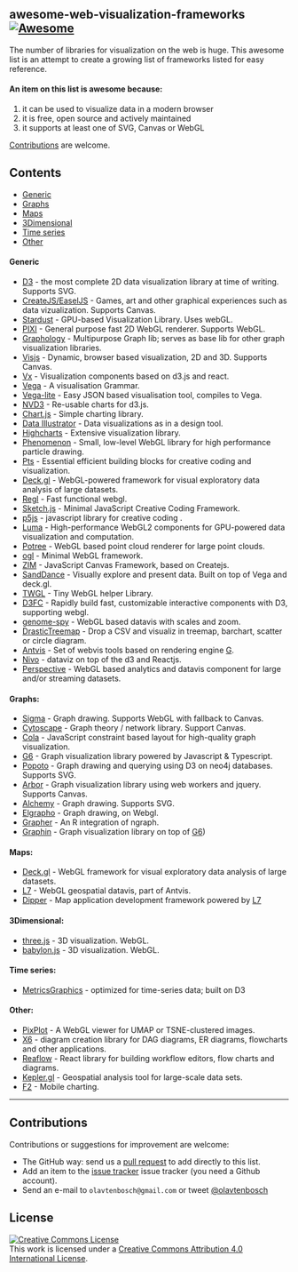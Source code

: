 ## awesome-web-visualization-frameworks [![Awesome](https://awesome.re/badge.svg)](https://awesome.re)
The number of libraries for visualization on the web is huge.
This awesome list is an attempt to create a growing list of frameworks listed for easy reference.

#### An item on this list is awesome because:
1. it can be used to visualize data in a modern browser
2. it is free, open source and actively maintained
3. it supports at least one of SVG, Canvas or WebGL

[Contributions](#contributions) are welcome.

## Contents
- [Generic](#Generic)
- [Graphs](#graphs)
- [Maps](#maps)
- [3Dimensional](#3dimensional)
- [Time series](#time-series)
- [Other](#other)

#### Generic
- [D3](https://d3js.org/) - the most complete 2D data visualization library at time of writing. Supports SVG.
- [CreateJS/EaselJS](https://createjs.com/easeljs) - Games, art and other graphical experiences such as data vizualization. Supports Canvas.
- [Stardust](https://stardustjs.github.io/) - GPU-based Visualization Library. Uses webGL.
- [PIXI](http://www.pixijs.com/) - General purpose fast 2D WebGL renderer. Supports WebGL.
- [Graphology](https://github.com/graphology/graphology) - Multipurpose Graph lib; serves as base lib for other graph visualization libraries.
- [Visjs](http://visjs.org/) - Dynamic, browser based visualization, 2D and 3D. Supports Canvas.
- [Vx](https://vx-demo.now.sh/) - Visualization components based on d3.js and react.
- [Vega](https://vega.github.io/vega/) - A visualisation Grammar.
- [Vega-lite](https://vega.github.io/vega-lite/) - Easy JSON based visualisation tool, compiles to Vega.
- [NVD3](http://nvd3.org/) - Re-usable charts for d3.js.
- [Chart.js](http://www.chartjs.org/) - Simple charting library.
- [Data Illustrator](http://www.data-illustrator.com/) - Data visualizations as in a design tool.
- [Highcharts](https://www.highcharts.com/) - Extensive visualization library.
- [Phenomenon](https://github.com/vaneenige/phenomenon) - Small, low-level WebGL library for high performance particle drawing.
- [Pts](https://ptsjs.org/) - Essential efficient building blocks for creative coding and visualization.
- [Deck.gl](http://deck.gl) - WebGL-powered framework for visual exploratory data analysis of large datasets.
- [Regl](https://github.com/regl-project/regl) - Fast functional webgl.
- [Sketch.js](http://soulwire.github.io/sketch.js/) - Minimal JavaScript Creative Coding Framework.
- [p5js](https://p5js.org/) - javascript library for creative coding .
- [Luma](https://luma.gl) - High-performance WebGL2 components for GPU-powered data visualization and computation.
- [Potree](http://www.potree.org/) - WebGL based point cloud renderer for large point clouds.
- [ogl](https://github.com/oframe/ogl) - Minimal WebGL framework.
- [ZIM](https://zimjs.com) - JavaScript Canvas Framework, based on Createjs.
- [SandDance](https://sanddance.js.org/) - Visually explore and present data. Built on top of Vega and deck.gl.
- [TWGL](https://github.com/greggman/twgl.js) - Tiny WebGL helper Library.
- [D3FC](https://d3fc.io/) - Rapidly build fast, customizable interactive components with D3, supporting webgl.
- [genome-spy](https://github.com/tuner/genome-spy) - WebGL based datavis with scales and zoom.
- [DrasticTreemap](https://www.drasticdata.nl/treemapping.htm) - Drop a CSV and visualiz in treemap, barchart, scatter or circle diagram.
- [Antvis](https://github.com/antvis) - Set of webvis tools based on rendering engine [G](https://github.com/antvis/g).
- [Nivo](https://nivo.rocks) - dataviz on top of the d3 and Reactjs.
- [Perspective](https://perspective.finos.org/) - WebGL based analytics and datavis component for large and/or streaming datasets.

#### Graphs:
- [Sigma](http://sigmajs.org/) - Graph drawing. Supports WebGL with fallback to Canvas.
- [Cytoscape](http://js.cytoscape.org/) - Graph theory / network library. Support Canvas.
- [Cola](http://ialab.it.monash.edu/webcola/) - JavaScript constraint based layout for high-quality graph visualization.
- [G6](https://github.com/antvis/g6) - Graph visualization library powered by Javascript & Typescript.
- [Popoto](http://www.popotojs.com/) - Graph drawing and querying using D3 on neo4j databases. Supports SVG.
- [Arbor](http://arborjs.org/) - Graph visualization library using web workers and jquery. Supports Canvas.
- [Alchemy](http://graphalchemist.github.io/Alchemy/#/) - Graph drawing. Supports SVG.
- [Elgrapho](https://www.elgrapho.com/) - Graph drawing, on Webgl.
- [Grapher](https://grapher.network/) - An R integration of ngraph.
- [Graphin](https://github.com/antvis/Graphin) - Graph visualization library on top of [G6](https://github.com/antvis/g6))

#### Maps:
- [Deck.gl](https://deck.gl/) - WebGL framework for visual exploratory data analysis of large datasets.
- [L7](https://github.com/antvis/L7) -  WebGL geospatial datavis, part of Antvis.
- [Dipper](https://github.com/antvis/dipper) - Map application development framework powered by [L7](https://github.com/antvis/L7)

#### 3Dimensional:
- [three.js](https://threejs.org/) - 3D visualization. WebGL.
- [babylon.js](https://www.babylonjs.com/) - 3D visualization. WebGL.

#### Time series:
- [MetricsGraphics](https://metricsgraphicsjs.org/) - optimized for time-series data; built on D3

#### Other:
- [PixPlot](https://github.com/YaleDHLab/pix-plot) - A WebGL viewer for UMAP or TSNE-clustered images.
- [X6](https://x6.antv.vision/en) - diagram creation library for DAG diagrams, ER diagrams, flowcharts and other applications.
- [Reaflow](https://github.com/reaviz/reaflow) - React library for building workflow editors, flow charts and diagrams.
- [Kepler.gl](https://kepler.gl/) - Geospatial analysis tool for large-scale data sets.
- [F2](https://github.com/antvis/F2) - Mobile charting.

*****

## Contributions

Contributions or suggestions for improvement are welcome:

- The GitHub way: send us a [pull request](https://help.github.com/articles/creating-a-pull-request/) to add directly to this list.
- Add an item to the
  [issue tracker](https://github.com/olavtenbosch/awesome-web-visualization-frameworks/issues)
issue tracker (you need a Github account).
- Send an e-mail to `olavtenbosch@gmail.com` or tweet [\@olavtenbosch](https://twitter.com/olavtenbosch)


## License

[![Creative Commons License](https://i.creativecommons.org/l/by/4.0/88x31.png)](http://creativecommons.org/licenses/by/4.0/)  
This work is licensed under a [Creative Commons Attribution 4.0 International License](http://creativecommons.org/licenses/by/4.0/).